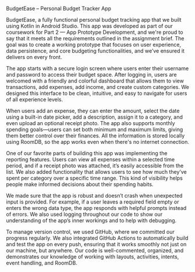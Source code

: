 BudgetEase – Personal Budget Tracker App

BudgetEase, a fully functional personal budget tracking app that we built using Kotlin in Android Studio. This app was developed as part of our coursework for Part 2 — App Prototype Development, and we're proud to say that it meets all the requirements outlined in the assignment brief. The goal was to create a working prototype that focuses on user experience, data persistence, and core budgeting functionalities, and we’ve ensured it delivers on every front.

The app starts with a secure login screen where users enter their username and password to access their budget space. After logging in, users are welcomed with a friendly and colorful dashboard that allows them to view transactions, add expenses, add income, and create custom categories. We designed this interface to be clean, intuitive, and easy to navigate for users of all experience levels.

When users add an expense, they can enter the amount, select the date using a built-in date picker, add a description, assign it to a category, and even upload an optional receipt photo. The app also supports monthly spending goals—users can set both minimum and maximum limits, giving them better control over their finances. All the information is stored locally using RoomDB, so the app works even when there's no internet connection.

One of our favorite parts of building this app was implementing the reporting features. Users can view all expenses within a selected time period, and if a receipt photo was attached, it’s easily accessible from the list. We also added functionality that allows users to see how much they’ve spent per category over a specific time range. This kind of visibility helps people make informed decisions about their spending habits.

We made sure that the app is robust and doesn’t crash when unexpected input is provided. For example, if a user leaves a required field empty or enters the wrong data type, the app responds with helpful prompts instead of errors. We also used logging throughout our code to show our understanding of the app’s inner workings and to help with debugging.

To manage version control, we used GitHub, where we committed our progress regularly. We also integrated GitHub Actions to automatically build and test the app on every push, ensuring that it works smoothly not just on our machine, but anywhere. Our code is well-commented, organized, and demonstrates our knowledge of working with layouts, activities, intents, event handling, and RoomDB.

